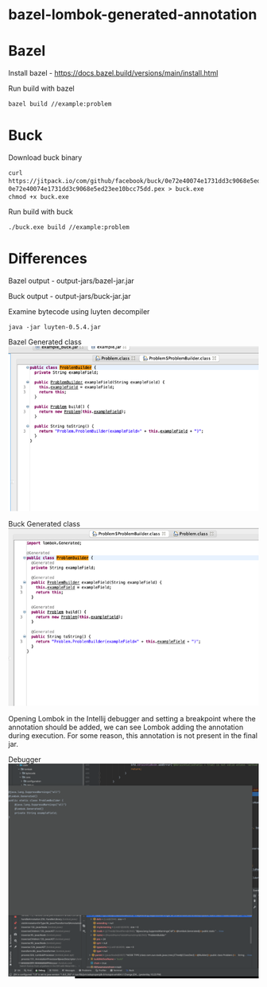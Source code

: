 # bazel-lombok-generated-annotation

Bazel
=====
Install bazel - https://docs.bazel.build/versions/main/install.html

Run build with bazel
```
bazel build //example:problem
```

Buck
====

Download buck binary
```
curl https://jitpack.io/com/github/facebook/buck/0e72e40074e1731dd3c9068e5ed23ee10bcc75dd/buck-0e72e40074e1731dd3c9068e5ed23ee10bcc75dd.pex > buck.exe
chmod +x buck.exe
```

Run build with buck
```
./buck.exe build //example:problem
```

Differences
===========
Bazel output - output-jars/bazel-jar.jar

Buck output - output-jars/buck-jar.jar

Examine bytecode using luyten decompiler
```
java -jar luyten-0.5.4.jar
```

Bazel Generated class
![Bazel Generated Class](bazel_generated_annotation.png?raw=true "Bazel Generated Class")

Buck Generated class
![Buck Generated Class](buck_generated_annotation.png?raw=true "Buck Generated Class")

Opening Lombok in the Intellij debugger and setting a breakpoint where the annotation should be added, we can see Lombok adding the annotation during execution. For some reason, this annotation is not present in the final jar.

Debugger
![Debugger](intellij-debugger.png?raw=true "Debugger")
